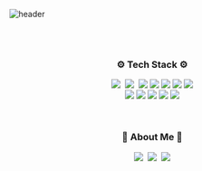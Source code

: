 ![header](https://capsule-render.vercel.app/api?type=soft&color=auto&height=150&section=header&text=JUNGMIN🌼&fontSize=70&animation=twinkling)

<br />
<br />

<h3 align="center"> ⚙️ Tech Stack ⚙️ </h3>
<p align="center">
    <img src="https://img.shields.io/badge/html5-E34F26?style=flat&logo=html5&logoColor=white"/>&nbsp 
  <img src="https://img.shields.io/badge/css3-1572B6?style=flat&logo=css3&logoColor=white"/>&nbsp 
  <img src="https://img.shields.io/badge/javascript-F7DF1E?style=flat&logo=javascript&logoColor=white"/>
  <img src="https://img.shields.io/badge/React-61DAFB?style=flat&logo=React&logoColor=white"/>
  <img src="https://img.shields.io/badge/typescript-3178C6?style=flat&logo=typescript&logoColor=white"/>
  <img src="https://img.shields.io/badge/next.js-000000?style=flat&logo=next.js&logoColor=white"/>
  <img src="https://img.shields.io/badge/reactquery-FF4154?style=flat&logo=reactquery&logoColor=white"/>
  <br />
  <img src="https://img.shields.io/badge/styledcomponents-DB7093?style=flat&logo=styledcomponents&logoColor=white"/>
  <img src="https://img.shields.io/badge/tailwindcss-06B6D4?style=flat&logo=tailwindcss&logoColor=white"/>
  <img src="https://img.shields.io/badge/axios-5A29E4?style=flat&logo=axios&logoColor=white"/>
  <img src="https://img.shields.io/badge/github-181717?style=flat&logo=github&logoColor=white"/>
    <img src="https://img.shields.io/badge/figma-F24E1E?style=flat&logo=figma&logoColor=white"/>
</p>

<br/>

<h3 align="center"> 🍭 About Me 🍭 </h3>
<p align="center">
  <a href="https://myprofile-beige.vercel.app"><img src="https://img.shields.io/badge/Portfolio-E4405F?style=flat-square&logo=portfolio&logoColor=white&link=https://myprofile-beige.vercel.app"/></a>&nbsp
  <a href="https://velog.io/@jungmin211"><img src="https://img.shields.io/badge/Blog-11B48A?style=flat-square&logo=Vimeo&logoColor=white&link=https://velog.io/@jungmin211"/></a>&nbsp
  <a href="mailto:jungmin.fe@gmail.com"><img src="https://img.shields.io/badge/Gmail-d14836?style=flat-square&logo=Gmail&logoColor=white&link=jungmin.fe@gmail.com"/></a>
</p>
<br>

<!--
**Leejungmin211/Leejungmin211** is a ✨ _special_ ✨ repository because its `README.md` (this file) appears on your GitHub profile.
Here are some ideas to get you started:

- 🔭 I’m currently working on ...
- 🌱 I’m currently learning ...
- 👯 I’m looking to collaborate on ...
- 🤔 I’m looking for help with ...
- 💬 Ask me about ...
- 📫 How to reach me: ...
- 😄 Pronouns: ...
- ⚡ Fun fact: ...
-->
